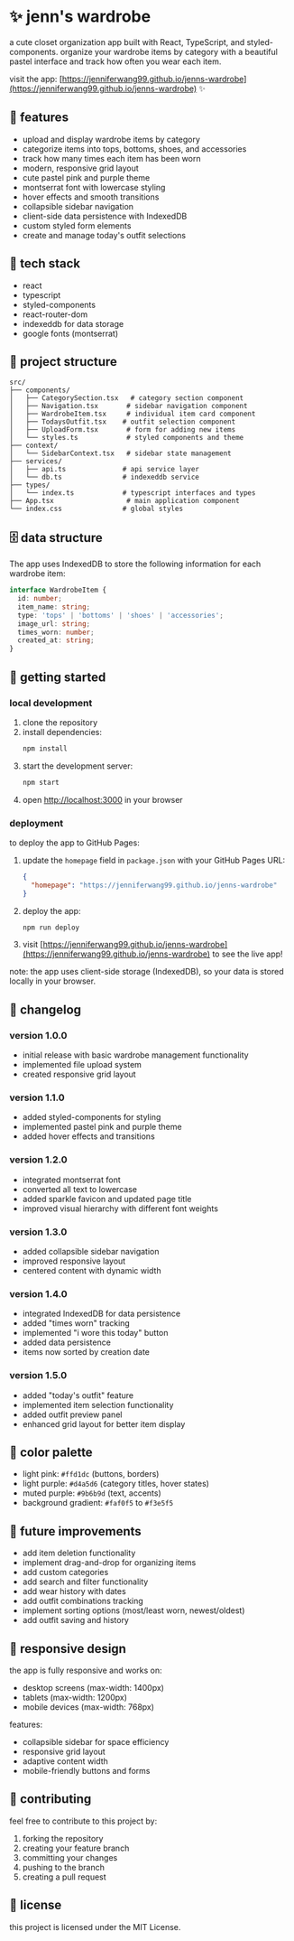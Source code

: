 # ✨ jenn's wardrobe

a cute closet organization app built with React, TypeScript, and styled-components. organize your wardrobe items by category with a beautiful pastel interface and track how often you wear each item.

visit the app: [https://jenniferwang99.github.io/jenns-wardrobe](https://jenniferwang99.github.io/jenns-wardrobe) ✨

## 🌸 features

- upload and display wardrobe items by category
- categorize items into tops, bottoms, shoes, and accessories
- track how many times each item has been worn
- modern, responsive grid layout
- cute pastel pink and purple theme
- montserrat font with lowercase styling
- hover effects and smooth transitions
- collapsible sidebar navigation
- client-side data persistence with IndexedDB
- custom styled form elements
- create and manage today's outfit selections

## 🎀 tech stack

- react
- typescript
- styled-components
- react-router-dom
- indexeddb for data storage
- google fonts (montserrat)

## 📁 project structure

```
src/
├── components/
│   ├── CategorySection.tsx   # category section component
│   ├── Navigation.tsx       # sidebar navigation component
│   ├── WardrobeItem.tsx     # individual item card component
│   ├── TodaysOutfit.tsx    # outfit selection component
│   ├── UploadForm.tsx       # form for adding new items
│   └── styles.ts            # styled components and theme
├── context/
│   └── SidebarContext.tsx   # sidebar state management
├── services/
│   ├── api.ts              # api service layer
│   └── db.ts               # indexeddb service
├── types/
│   └── index.ts            # typescript interfaces and types
├── App.tsx                  # main application component
└── index.css               # global styles
```

## 🗄️ data structure

The app uses IndexedDB to store the following information for each wardrobe item:
```typescript
interface WardrobeItem {
  id: number;
  item_name: string;
  type: 'tops' | 'bottoms' | 'shoes' | 'accessories';
  image_url: string;
  times_worn: number;
  created_at: string;
}
```

## 🚀 getting started

### local development

1. clone the repository
2. install dependencies:
   ```bash
   npm install
   ```
3. start the development server:
   ```bash
   npm start
   ```
4. open [http://localhost:3000](http://localhost:3000) in your browser

### deployment

to deploy the app to GitHub Pages:

1. update the `homepage` field in `package.json` with your GitHub Pages URL:
   ```json
   {
     "homepage": "https://jenniferwang99.github.io/jenns-wardrobe"
   }
   ```

2. deploy the app:
   ```bash
   npm run deploy
   ```

3. visit [https://jenniferwang99.github.io/jenns-wardrobe](https://jenniferwang99.github.io/jenns-wardrobe) to see the live app!

note: the app uses client-side storage (IndexedDB), so your data is stored locally in your browser.

## 📝 changelog

### version 1.0.0
- initial release with basic wardrobe management functionality
- implemented file upload system
- created responsive grid layout

### version 1.1.0
- added styled-components for styling
- implemented pastel pink and purple theme
- added hover effects and transitions

### version 1.2.0
- integrated montserrat font
- converted all text to lowercase
- added sparkle favicon and updated page title
- improved visual hierarchy with different font weights

### version 1.3.0
- added collapsible sidebar navigation
- improved responsive layout
- centered content with dynamic width

### version 1.4.0
- integrated IndexedDB for data persistence
- added "times worn" tracking
- implemented "i wore this today" button
- added data persistence
- items now sorted by creation date

### version 1.5.0
- added "today's outfit" feature
- implemented item selection functionality
- added outfit preview panel
- enhanced grid layout for better item display

## 🎨 color palette

- light pink: `#ffd1dc` (buttons, borders)
- light purple: `#d4a5d6` (category titles, hover states)
- muted purple: `#9b6b9d` (text, accents)
- background gradient: `#faf0f5` to `#f3e5f5`

## 💭 future improvements

- add item deletion functionality
- implement drag-and-drop for organizing items
- add custom categories
- add search and filter functionality
- add wear history with dates
- add outfit combinations tracking
- implement sorting options (most/least worn, newest/oldest)
- add outfit saving and history

## 📱 responsive design

the app is fully responsive and works on:
- desktop screens (max-width: 1400px)
- tablets (max-width: 1200px)
- mobile devices (max-width: 768px)

features:
- collapsible sidebar for space efficiency
- responsive grid layout
- adaptive content width
- mobile-friendly buttons and forms

## 🤝 contributing

feel free to contribute to this project by:
1. forking the repository
2. creating your feature branch
3. committing your changes
4. pushing to the branch
5. creating a pull request

## 📄 license

this project is licensed under the MIT License.
